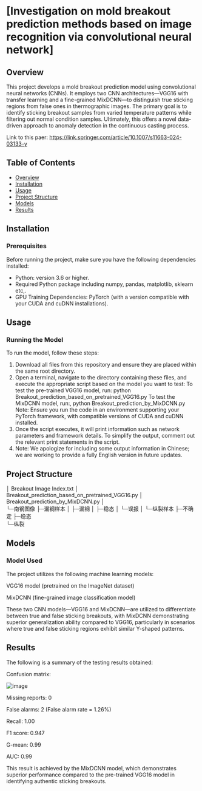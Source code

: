 # [Investigation on mold breakout prediction methods based on image recognition via convolutional neural network]

## Overview
This project develops a mold breakout prediction model using convolutional neural networks (CNNs). It employs two CNN architectures—VGG16 with transfer learning and a fine-grained MixDCNN—to distinguish true sticking regions from false ones in thermographic images. The primary goal is to identify sticking breakout samples from varied temperature patterns while filtering out normal condition samples. Ultimately, this offers a novel data-driven approach to anomaly detection in the continuous casting process. 

Link to this paer: https://link.springer.com/article/10.1007/s11663-024-03133-y

## Table of Contents
- [Overview](#overview)
- [Installation](#installation)
- [Usage](#usage)
- [Project Structure](#project-structure)
- [Models](#models)
- [Results](#results)

## Installation
### Prerequisites
Before running the project, make sure you have the following dependencies installed:

- Python: version 3.6 or higher.
- Required Python package including numpy, pandas, matplotlib, sklearn etc,.
- GPU Training Dependencies: PyTorch (with a version compatible with your CUDA and cuDNN installations).

## Usage
### Running the Model 
To run the model, follow these steps:

1. Download all files from this repository and ensure they are placed within the same root directory.
2. Open a terminal, navigate to the directory containing these files, and execute the appropriate script based on the model you want to test:
To test the pre-trained VGG16 model, run: python Breakout_prediction_based_on_pretrained_VGG16.py
To test the MixDCNN model, run:, python Breakout_prediction_by_MixDCNN.py
Note: Ensure you run the code in an environment supporting your PyTorch framework, with compatible versions of CUDA and cuDNN installed.
3. Once the script executes, it will print information such as network parameters and framework details. To simplify the output, comment out the relevant print statements in the script.
5. Note: We apologize for including some output information in Chinese; we are working to provide a fully English version in future updates.

## Project Structure
│  Breakout Image Index.txt
│  Breakout_prediction_based_on_pretrained_VGG16.py
│  Breakout_prediction_by_MixDCNN.py
│          
└─南钢图像
    ├─漏钢样本
    │  ├─漏钢
    │  ├─稳态
    │  └─误报
    │ 
    └─纵裂样本
        ├─不确定
        ├─稳态  
        └─纵裂
## Models
### Model Used

The project utilizes the following machine learning models:

VGG16 model (pretrained on the ImageNet dataset)

MixDCNN (fine-grained image classification model)

These two CNN models—VGG16 and MixDCNN—are utilized to differentiate between true and false sticking breakouts, with MixDCNN demonstrating superior generalization ability compared to VGG16, particularly in scenarios where true and false sticking regions exhibit similar Y-shaped patterns.

## Results
The following is a summary of the testing results obtained:

Confusion matrix:

![image](https://github.com/user-attachments/assets/60bea7ae-e759-4975-8f97-4c8c865c1e71)

Missing  reports: 0

False alarms: 2 (False alarm rate = 1.26%)

Recall: 1.00

F1 score: 0.947

G-mean: 0.99

AUC: 0.99

This result is achieved by the MixDCNN model, which demonstrates superior performance compared to the pre-trained VGG16 model in identifying authentic sticking breakouts.
